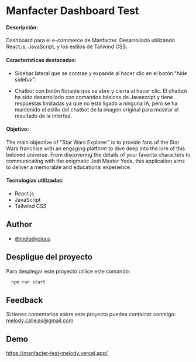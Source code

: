 #  Manfacter Dashboard Test

#### Descripción:

Dashboard para el e-commerce de Manfacter. Desarrollado utilizando React.js, JavaScript, y los estilos de Tailwind CSS.

#### Características destacadas:

- Sidebar lateral que se contrae y expande al hacer clic en el botón "hide sidebar".

- Chatbot con botón flotante que se abre y cierra al hacer clic. El chatbot ha sido desarrollado con comandos básicos de Javascript y tiene respuestas limitadas ya que no está ligado a ninguna IA, pero se ha mantenido el estilo del chatbot de la imagen original para mostrar el resultado de la interfaz.

#### Objetivo:

The main objective of "Star Wars Explorer" is to provide fans of the Star Wars franchise with an engaging platform to dive deep into the lore of this beloved universe. From discovering the details of your favorite characters to communicating with the enigmatic Jedi Master Yoda, this application aims to deliver a memorable and educational experience.

#### Tecnologías utilizadas:

- React.js
- JavaScript
- Tailwind CSS


## Author

- [@melodycious](https://www.github.com/melodycious)


## Despligue del proyecto

Para desplegar este proyecto utilice este comando:

```bash
  npm run start
```


## Feedback

Si tienes comentarios sobre este proyecto puedes contactar conmigo: melody.callejas@gmail.com


## Demo


https://manfacter-test-melody.vercel.app/
